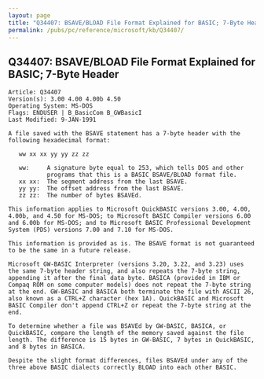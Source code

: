 ```yaml
---
layout: page
title: "Q34407: BSAVE/BLOAD File Format Explained for BASIC; 7-Byte Header"
permalink: /pubs/pc/reference/microsoft/kb/Q34407/
---
```


## Q34407: BSAVE/BLOAD File Format Explained for BASIC; 7-Byte Header

	Article: Q34407
	Version(s): 3.00 4.00 4.00b 4.50
	Operating System: MS-DOS
	Flags: ENDUSER | B_BasicCom B_GWBasicI
	Last Modified: 9-JAN-1991
	
	A file saved with the BSAVE statement has a 7-byte header with the
	following hexadecimal format:
	
	   ww xx xx yy yy zz zz
	
	   ww:     A signature byte equal to 253, which tells DOS and other
	           programs that this is a BASIC BSAVE/BLOAD format file.
	   xx xx:  The segment address from the last BSAVE.
	   yy yy:  The offset address from the last BSAVE.
	   zz zz:  The number of bytes BSAVEd.
	
	This information applies to Microsoft QuickBASIC versions 3.00, 4.00,
	4.00b, and 4.50 for MS-DOS; to Microsoft BASIC Compiler versions 6.00
	and 6.00b for MS-DOS; and to Microsoft BASIC Professional Development
	System (PDS) versions 7.00 and 7.10 for MS-DOS.
	
	This information is provided as is. The BSAVE format is not guaranteed
	to be the same in a future release.
	
	Microsoft GW-BASIC Interpreter (versions 3.20, 3.22, and 3.23) uses
	the same 7-byte header string, and also repeats the 7-byte string,
	appending it after the final data byte. BASICA (provided in IBM or
	Compaq ROM on some computer models) does not repeat the 7-byte string
	at the end. GW-BASIC and BASICA both terminate the file with ASCII 26,
	also known as a CTRL+Z character (hex 1A). QuickBASIC and Microsoft
	BASIC Compiler don't append CTRL+Z or repeat the 7-byte string at the
	end.
	
	To determine whether a file was BSAVEd by GW-BASIC, BASICA, or
	QuickBASIC, compare the length of the memory saved against the file
	length. The difference is 15 bytes in GW-BASIC, 7 bytes in QuickBASIC,
	and 8 bytes in BASICA.
	
	Despite the slight format differences, files BSAVEd under any of the
	three above BASIC dialects correctly BLOAD into each other BASIC.
